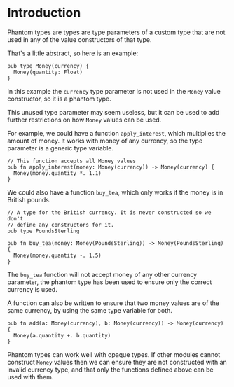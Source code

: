# Introduction

Phantom types are types are type parameters of a custom type that are not used in any of the value constructors of that type.

That's a little abstract, so here is an example:

```gleam
pub type Money(currency) {
  Money(quantity: Float)
}
```

In this example the `currency` type parameter is not used in the `Money` value constructor, so it is a phantom type.

This unused type parameter may seem useless, but it can be used to add further restrictions on how `Money` values can be used.

For example, we could have a function `apply_interest`, which multiplies the amount of money. It works with money of any currency, so the type parameter is a generic type variable.

```gleam
// This function accepts all Money values
pub fn apply_interest(money: Money(currency)) -> Money(currency) {
  Money(money.quantity *. 1.1)
}
```

We could also have a function `buy_tea`, which only works if the money is in British pounds.

```gleam
// A type for the British currency. It is never constructed so we don't
// define any constructors for it.
pub type PoundsSterling

pub fn buy_tea(money: Money(PoundsSterling)) -> Money(PoundsSterling) {
  Money(money.quantity -. 1.5)
}
```

The `buy_tea` function will not accept money of any other currency parameter, the phantom type has been used to ensure only the correct currency is used.

A function can also be written to ensure that two money values are of the same currency, by using the same type variable for both.

```gleam
pub fn add(a: Money(currency), b: Money(currency)) -> Money(currency) {
  Money(a.quantity +. b.quantity)
}
```

Phantom types can work well with opaque types. If other modules cannot construct `Money` values then we can ensure they are not constructed with an invalid currency type, and that only the functions defined above can be used with them.
